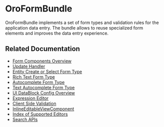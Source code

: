 <a id="bundle-docs-platform-form-bundle"></a>

# OroFormBundle

OroFormBundle implements a set of form types and validation rules for the application data entry. The bundle allows to reuse specialized form elements and improves the data entry experience.

## Related Documentation

* [Form Components Overview](form-components.md)
* [Update Handler](update-handler.md)
* [Entity Create or Select Form Type](create-or-select-form-type.md)
* [Rich Text Form Type](rich-text-form-type.md)
* [Autocomplete Form Type](autocomplete-form-type.md)
* [Text Autocomplete Form Type](text-autocomplete-form-type.md)
* [UI DataBlock Config Overview](ui-datablock-config.md)
* [Expression Editor](expression-editor.md)
* [Client Side Validation](js-validation.md)
* [InlineEditableViewComponent](inline-editable-view-component.md)
* [Index of Supported Editors](editor/index.md)
* [Search APIs](search-apis.md)
